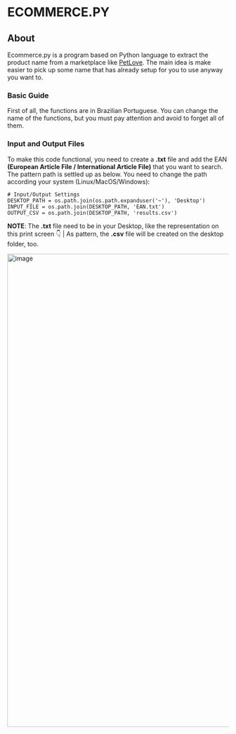 # ECOMMERCE.PY

## About
Ecommerce.py is a program based on Python language to extract the product name from a marketplace like [PetLove](petlove.com.br). The main idea is make easier to pick up some name that has already setup for you to use anyway you want to.

### Basic Guide 
First of all, the functions are in Brazilian Portuguese. You can change the name of the functions, but you must pay attention and avoid to forget all of them. 

### Input and Output Files 

To make this code functional, you need to create a **.txt** file and add the EAN **(European Article File / International Article File)** that you want to search. The pattern path is settled up as below. You need to change the path according your system (Linux/MacOS/Windows): 

```
# Input/Output Settings
DESKTOP_PATH = os.path.join(os.path.expanduser('~'), 'Desktop')
INPUT_FILE = os.path.join(DESKTOP_PATH, 'EAN.txt')
OUTPUT_CSV = os.path.join(DESKTOP_PATH, 'results.csv')

```

**NOTE**: The **.txt** file need to be in your Desktop, like the representation on this print screen :point_down: | As pattern, the **.csv** file will be created on the desktop folder, too. 

<img width="1919" height="1079" alt="image" src="https://github.com/user-attachments/assets/1e38c2a6-cd8d-4579-8edc-6491df19e31e" />

